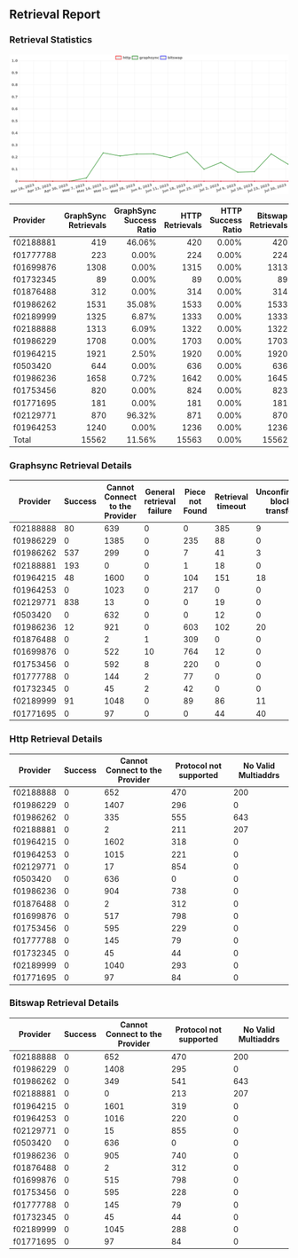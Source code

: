 ## Retrieval Report
### Retrieval Statistics
<img src="https://raw.githubusercontent.com/data-preservation-programs/filplus-checker-assets/main/filecoin-project/filecoin-plus-large-datasets/issues/1293/1691026065286.png"/>

| Provider  | GraphSync Retrievals | GraphSync Success Ratio | HTTP Retrievals | HTTP Success Ratio | Bitswap Retrievals | Bitswap Success Ratio |
| :-------- | -------------------: | ----------------------: | --------------: | -----------------: | -----------------: | --------------------: |
| f02188881 |                  419 |                  46.06% |             420 |              0.00% |                420 |                 0.00% |
| f01777788 |                  223 |                   0.00% |             224 |              0.00% |                224 |                 0.00% |
| f01699876 |                 1308 |                   0.00% |            1315 |              0.00% |               1313 |                 0.00% |
| f01732345 |                   89 |                   0.00% |              89 |              0.00% |                 89 |                 0.00% |
| f01876488 |                  312 |                   0.00% |             314 |              0.00% |                314 |                 0.00% |
| f01986262 |                 1531 |                  35.08% |            1533 |              0.00% |               1533 |                 0.00% |
| f02189999 |                 1325 |                   6.87% |            1333 |              0.00% |               1333 |                 0.00% |
| f02188888 |                 1313 |                   6.09% |            1322 |              0.00% |               1322 |                 0.00% |
| f01986229 |                 1708 |                   0.00% |            1703 |              0.00% |               1703 |                 0.00% |
| f01964215 |                 1921 |                   2.50% |            1920 |              0.00% |               1920 |                 0.00% |
| f0503420  |                  644 |                   0.00% |             636 |              0.00% |                636 |                 0.00% |
| f01986236 |                 1658 |                   0.72% |            1642 |              0.00% |               1645 |                 0.00% |
| f01753456 |                  820 |                   0.00% |             824 |              0.00% |                823 |                 0.00% |
| f01771695 |                  181 |                   0.00% |             181 |              0.00% |                181 |                 0.00% |
| f02129771 |                  870 |                  96.32% |             871 |              0.00% |                870 |                 0.00% |
| f01964253 |                 1240 |                   0.00% |            1236 |              0.00% |               1236 |                 0.00% |
| Total     |                15562 |                  11.56% |           15563 |              0.00% |              15562 |                 0.00% |

### Graphsync Retrieval Details
| Provider  | Success | Cannot Connect to the Provider | General retrieval failure | Piece not Found | Retrieval timeout | Unconfirmed block transfer | No Valid Multiaddrs |
| --------- | ------- | ------------------------------ | ------------------------- | --------------- | ----------------- | -------------------------- | ------------------- |
| f02188888 | 80      | 639                            | 0                         | 0               | 385               | 9                          | 200                 |
| f01986229 | 0       | 1385                           | 0                         | 235             | 88                | 0                          | 0                   |
| f01986262 | 537     | 299                            | 0                         | 7               | 41                | 3                          | 644                 |
| f02188881 | 193     | 0                              | 0                         | 1               | 18                | 0                          | 207                 |
| f01964215 | 48      | 1600                           | 0                         | 104             | 151               | 18                         | 0                   |
| f01964253 | 0       | 1023                           | 0                         | 217             | 0                 | 0                          | 0                   |
| f02129771 | 838     | 13                             | 0                         | 0               | 19                | 0                          | 0                   |
| f0503420  | 0       | 632                            | 0                         | 0               | 12                | 0                          | 0                   |
| f01986236 | 12      | 921                            | 0                         | 603             | 102               | 20                         | 0                   |
| f01876488 | 0       | 2                              | 1                         | 309             | 0                 | 0                          | 0                   |
| f01699876 | 0       | 522                            | 10                        | 764             | 12                | 0                          | 0                   |
| f01753456 | 0       | 592                            | 8                         | 220             | 0                 | 0                          | 0                   |
| f01777788 | 0       | 144                            | 2                         | 77              | 0                 | 0                          | 0                   |
| f01732345 | 0       | 45                             | 2                         | 42              | 0                 | 0                          | 0                   |
| f02189999 | 91      | 1048                           | 0                         | 89              | 86                | 11                         | 0                   |
| f01771695 | 0       | 97                             | 0                         | 0               | 44                | 40                         | 0                   |

### Http Retrieval Details
| Provider  | Success | Cannot Connect to the Provider | Protocol not supported | No Valid Multiaddrs |
| --------- | ------- | ------------------------------ | ---------------------- | ------------------- |
| f02188888 | 0       | 652                            | 470                    | 200                 |
| f01986229 | 0       | 1407                           | 296                    | 0                   |
| f01986262 | 0       | 335                            | 555                    | 643                 |
| f02188881 | 0       | 2                              | 211                    | 207                 |
| f01964215 | 0       | 1602                           | 318                    | 0                   |
| f01964253 | 0       | 1015                           | 221                    | 0                   |
| f02129771 | 0       | 17                             | 854                    | 0                   |
| f0503420  | 0       | 636                            | 0                      | 0                   |
| f01986236 | 0       | 904                            | 738                    | 0                   |
| f01876488 | 0       | 2                              | 312                    | 0                   |
| f01699876 | 0       | 517                            | 798                    | 0                   |
| f01753456 | 0       | 595                            | 229                    | 0                   |
| f01777788 | 0       | 145                            | 79                     | 0                   |
| f01732345 | 0       | 45                             | 44                     | 0                   |
| f02189999 | 0       | 1040                           | 293                    | 0                   |
| f01771695 | 0       | 97                             | 84                     | 0                   |

### Bitswap Retrieval Details
| Provider  | Success | Cannot Connect to the Provider | Protocol not supported | No Valid Multiaddrs |
| --------- | ------- | ------------------------------ | ---------------------- | ------------------- |
| f02188888 | 0       | 652                            | 470                    | 200                 |
| f01986229 | 0       | 1408                           | 295                    | 0                   |
| f01986262 | 0       | 349                            | 541                    | 643                 |
| f02188881 | 0       | 0                              | 213                    | 207                 |
| f01964215 | 0       | 1601                           | 319                    | 0                   |
| f01964253 | 0       | 1016                           | 220                    | 0                   |
| f02129771 | 0       | 15                             | 855                    | 0                   |
| f0503420  | 0       | 636                            | 0                      | 0                   |
| f01986236 | 0       | 905                            | 740                    | 0                   |
| f01876488 | 0       | 2                              | 312                    | 0                   |
| f01699876 | 0       | 515                            | 798                    | 0                   |
| f01753456 | 0       | 595                            | 228                    | 0                   |
| f01777788 | 0       | 145                            | 79                     | 0                   |
| f01732345 | 0       | 45                             | 44                     | 0                   |
| f02189999 | 0       | 1045                           | 288                    | 0                   |
| f01771695 | 0       | 97                             | 84                     | 0                   |
